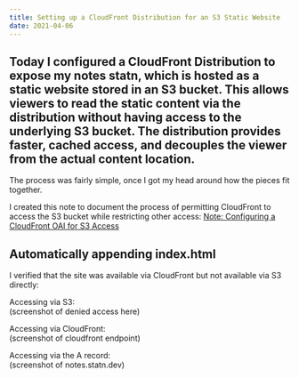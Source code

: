```yaml
---
title: Setting up a CloudFront Distribution for an S3 Static Website
date: 2021-04-06
---
```

Today I configured a CloudFront Distribution to expose my notes statn, which is
hosted as a static website stored in an S3 bucket. This allows viewers to read
the static content via the distribution without having access to the underlying
S3 bucket. The distribution provides faster, cached access, and decouples the
viewer from the actual content location.
---

The process was fairly simple, once I got my head around how the pieces fit
together.

I created this note to document the process of permitting CloudFront to access
the S3 bucket while restricting other access:
[Note: Configuring a CloudFront OAI for S3 Access](
https://notes.statn.dev/hosting/aws/cloudfront/origin-access-identity.html)

## Automatically appending index.html

I verified that the site was available via CloudFront but not available via S3
directly:

Accessing via S3:\
(screenshot of denied access here)

Accessing via CloudFront:\
(screenshot of cloudfront endpoint)

Accessing via the A record:\
(screenshot of notes.statn.dev)

